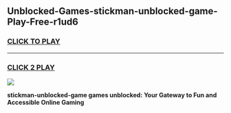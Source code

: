 
## Unblocked-Games-stickman-unblocked-game-Play-Free-r1ud6
<h3>
<a href="https://premium76.site?title=stickman-unblocked-game&ref=18A1">CLICK TO PLAY</a></h3>
<hr>

<h3>
<a href="https://premium76.site?title=stickman-unblocked-game&ref=18A1">CLICK 2 PLAY</a>
  
</h3>

<a href="https://premium76.site?title=stickman-unblocked-game&ref=18A1"><img src="https://clearcache.store/games.png"></a>


**stickman-unblocked-game games unblocked: Your Gateway to Fun and Accessible Online Gaming**
